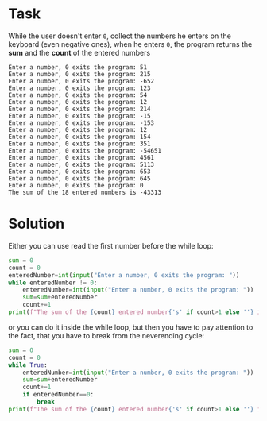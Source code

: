 # Task
While the user doesn't enter `0`, collect the numbers he enters on the keyboard (even negative ones), when he enters `0`, the program returns the **sum** and the **count** of the entered numbers
```
Enter a number, 0 exits the program: 51
Enter a number, 0 exits the program: 215
Enter a number, 0 exits the program: -652
Enter a number, 0 exits the program: 123
Enter a number, 0 exits the program: 54
Enter a number, 0 exits the program: 12
Enter a number, 0 exits the program: 214 
Enter a number, 0 exits the program: -15
Enter a number, 0 exits the program: -153
Enter a number, 0 exits the program: 12
Enter a number, 0 exits the program: 154
Enter a number, 0 exits the program: 351 
Enter a number, 0 exits the program: -54651
Enter a number, 0 exits the program: 4561
Enter a number, 0 exits the program: 5113
Enter a number, 0 exits the program: 653
Enter a number, 0 exits the program: 645
Enter a number, 0 exits the program: 0
The sum of the 18 entered numbers is -43313
```

# Solution

Either you can use read the first number before the while loop:

```py
sum = 0
count = 0
enteredNumber=int(input("Enter a number, 0 exits the program: "))
while enteredNumber != 0:
    enteredNumber=int(input("Enter a number, 0 exits the program: "))
    sum=sum+enteredNumber
    count+=1
print(f"The sum of the {count} entered number{'s' if count>1 else ''} is {sum}")
```
or you can do it inside the while loop, but then you have to pay attention to the fact, that you have to break from the neverending cycle:
```py
sum = 0
count = 0
while True:
    enteredNumber=int(input("Enter a number, 0 exits the program: "))
    sum=sum+enteredNumber
    count+=1
    if enteredNumber==0:
        break
print(f"The sum of the {count} entered number{'s' if count>1 else ''} is {sum}")
```
